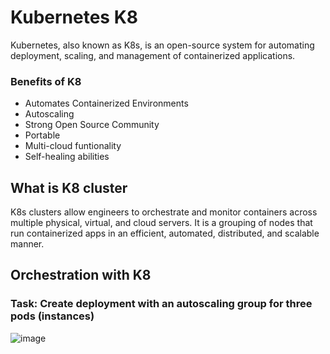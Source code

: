 # Kubernetes K8

Kubernetes, also known as K8s, is an open-source system for automating deployment, scaling, and management of containerized applications.

### Benefits of K8

- Automates Containerized Environments
- Autoscaling
- Strong Open Source Community
- Portable
- Multi-cloud funtionality 
- Self-healing abilities

## What is K8 cluster

K8s clusters allow engineers to orchestrate and monitor containers across multiple physical, virtual, and cloud servers. It is a grouping of nodes that run containerized apps in an efficient, automated, distributed, and scalable manner. 


## Orchestration with K8
### Task: Create deployment with an autoscaling group for three pods (instances) 
![image](https://user-images.githubusercontent.com/110176257/190611579-304b6432-cd4d-4ec9-8504-78cac7d1290a.png)

